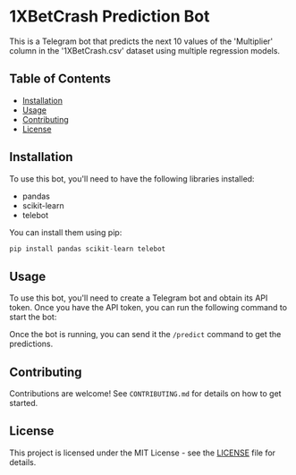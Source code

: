 # 1XBetCrash Prediction Bot

This is a Telegram bot that predicts the next 10 values of the 'Multiplier' column in the '1XBetCrash.csv' dataset using multiple regression models.

## Table of Contents

- [Installation](#installation)
- [Usage](#usage)
- [Contributing](#contributing)
- [License](#license)

## Installation

To use this bot, you'll need to have the following libraries installed:

- pandas
- scikit-learn
- telebot

You can install them using pip:

```python
pip install pandas scikit-learn telebot
```

## Usage

To use this bot, you'll need to create a Telegram bot and obtain its API token. Once you have the API token, you can run the following command to start the bot:


Once the bot is running, you can send it the `/predict` command to get the predictions.

## Contributing

Contributions are welcome! See `CONTRIBUTING.md` for details on how to get started.

## License

This project is licensed under the MIT License - see the [LICENSE](LICENSE) file for details.
